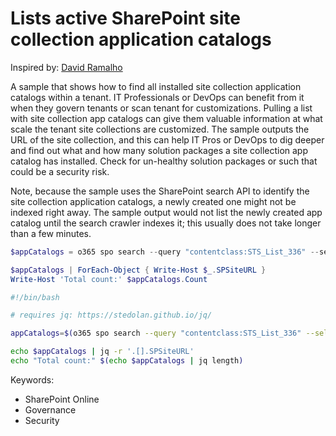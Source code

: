 # Lists active SharePoint site collection application catalogs

Inspired by: [David Ramalho](http://sharepoint-tricks.com/check-all-sharepoint-sites-collection-with-app-catalog-active/)

A sample that shows how to find all installed site collection application catalogs within a tenant. IT Professionals or DevOps can benefit from it when they govern tenants or scan tenant for customizations. Pulling a list with site collection app catalogs can give them valuable information at what scale the tenant site collections are customized. The sample outputs the URL of the site collection, and this can help IT Pros or DevOps to dig deeper and find out what and how many solution packages a site collection app catalog has installed. Check for un-healthy solution packages or such that could be a security risk.

Note, because the sample uses the SharePoint search API to identify the site collection application catalogs, a newly created one might not be indexed right away. The sample output would not list the newly created app catalog until the search crawler indexes it; this usually does not take longer than a few minutes.


```powershell tab="PowerShell Core"
$appCatalogs = o365 spo search --query "contentclass:STS_List_336" --selectProperties SPSiteURL --allResults --output json | ConvertFrom-Json

$appCatalogs | ForEach-Object { Write-Host $_.SPSiteURL }
Write-Host 'Total count:' $appCatalogs.Count
```

```bash tab="Bash"
#!/bin/bash

# requires jq: https://stedolan.github.io/jq/

appCatalogs=$(o365 spo search --query "contentclass:STS_List_336" --selectProperties SPSiteURL --allResults --output json)

echo $appCatalogs | jq -r '.[].SPSiteURL'
echo "Total count:" $(echo $appCatalogs | jq length)
```

Keywords:

- SharePoint Online
- Governance
- Security